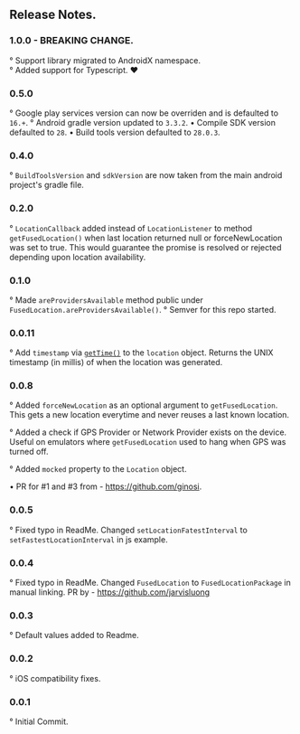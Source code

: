 ## Release Notes.

### 1.0.0 - BREAKING CHANGE.
° Support library migrated to AndroidX namespace.
<br />
° Added support for Typescript. ❤️

### 0.5.0
° Google play services version can now be overriden and is defaulted to `16.+`.
° Android gradle version updated to `3.3.2`.
• Compile SDK version defaulted to `28`.
•  Build tools version defaulted to `28.0.3`.

### 0.4.0
° `BuildToolsVersion` and `sdkVersion` are now taken from the main android project's gradle file.

### 0.2.0
° `LocationCallback` added instead of `LocationListener` to method `getFusedLocation()` when last location returned null or forceNewLocation was set to true. This would guarantee the promise is resolved or rejected depending upon location availability.

### 0.1.0
° Made `areProvidersAvailable` method public under `FusedLocation.areProvidersAvailable()`.
° Semver for this repo started.

### 0.0.11
° Add `timestamp` via [`getTime()`](https://developer.android.com/reference/android/location/Location.html#getTime()) to the `location` object. Returns the UNIX timestamp (in millis) of when the location was generated.

### 0.0.8
° Added `forceNewLocation` as an optional argument to `getFusedLocation`. This gets a new location everytime and never reuses a last known location.

° Added a check if GPS Provider or Network Provider exists on the device. Useful on emulators where `getFusedLocation` used to hang when GPS was turned off.

° Added `mocked` property to the `Location` object.

• PR for #1 and #3 from - https://github.com/ginosi.

### 0.0.5
° Fixed typo in ReadMe. Changed `setLocationFatestInterval` to `setFastestLocationInterval` in js example.

### 0.0.4
° Fixed typo in ReadMe. Changed `FusedLocation` to `FusedLocationPackage` in manual linking.
PR by - https://github.com/jarvisluong

### 0.0.3
° Default values added to Readme.

### 0.0.2
° iOS compatibility fixes.

### 0.0.1
° Initial Commit.
